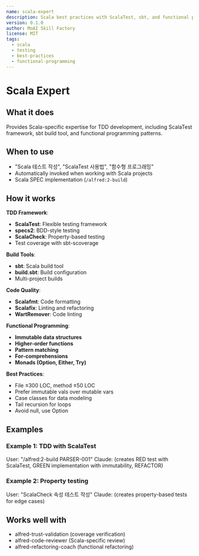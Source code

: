 ```yaml
---
name: scala-expert
description: Scala best practices with ScalaTest, sbt, and functional programming patterns
version: 0.1.0
author: MoAI Skill Factory
license: MIT
tags:
  - scala
  - testing
  - best-practices
  - functional-programming
---
```


# Scala Expert

## What it does

Provides Scala-specific expertise for TDD development, including ScalaTest framework, sbt build tool, and functional programming patterns.

## When to use

- "Scala 테스트 작성", "ScalaTest 사용법", "함수형 프로그래밍"
- Automatically invoked when working with Scala projects
- Scala SPEC implementation (`/alfred:2-build`)

## How it works

**TDD Framework**:
- **ScalaTest**: Flexible testing framework
- **specs2**: BDD-style testing
- **ScalaCheck**: Property-based testing
- Test coverage with sbt-scoverage

**Build Tools**:
- **sbt**: Scala build tool
- **build.sbt**: Build configuration
- Multi-project builds

**Code Quality**:
- **Scalafmt**: Code formatting
- **Scalafix**: Linting and refactoring
- **WartRemover**: Code linting

**Functional Programming**:
- **Immutable data structures**
- **Higher-order functions**
- **Pattern matching**
- **For-comprehensions**
- **Monads (Option, Either, Try)**

**Best Practices**:
- File ≤300 LOC, method ≤50 LOC
- Prefer immutable vals over mutable vars
- Case classes for data modeling
- Tail recursion for loops
- Avoid null, use Option

## Examples

### Example 1: TDD with ScalaTest
User: "/alfred:2-build PARSER-001"
Claude: (creates RED test with ScalaTest, GREEN implementation with immutability, REFACTOR)

### Example 2: Property testing
User: "ScalaCheck 속성 테스트 작성"
Claude: (creates property-based tests for edge cases)

## Works well with

- alfred-trust-validation (coverage verification)
- alfred-code-reviewer (Scala-specific review)
- alfred-refactoring-coach (functional refactoring)
